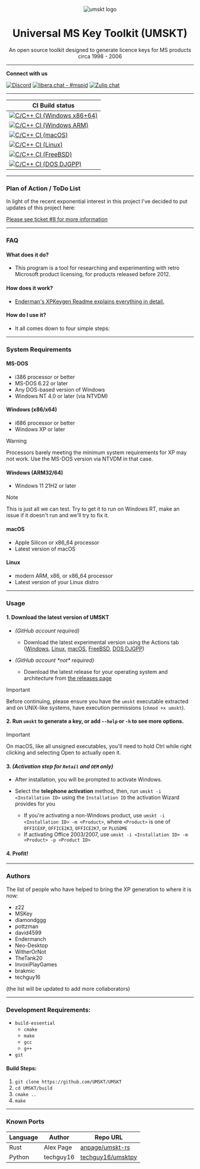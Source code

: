 <p align="center"><img src="https://avatars.githubusercontent.com/u/135211890?s=128&c=0" alt="umskt logo"/></p>

<h1 align="center"><b>U</b>niversal <b>MS</b> <b>K</b>ey <b>T</b>oolkit (UMSKT)</h1>

<p align="center">An open source toolkit designed to generate licence keys for MS products circa 1998 - 2006</p>
<hr />

**Connect with us**

[![Discord](https://img.shields.io/discord/1154155510887620729?label=discord&color=%235865F2)](https://discord.gg/PpBSpuphWM)
[![libera.chat - #mspid](https://img.shields.io/badge/libera.chat-%23mspid-brightgreen)](https://web.libera.chat/gamja/?nick=Guest?#mspid)
[![Zulip chat](https://img.shields.io/badge/zulip-join_chat-brightgreen.svg)](https://umskt.zulipchat.com)

----

| CI Build status |
| ------------ |
| [![C/C++ CI (Windows x86+64)](https://github.com/UMSKT/UMSKT/actions/workflows/windows-x86-x64.yml/badge.svg)](../../actions/workflows/windows-x86-x64.yml) |
| [![C/C++ CI (Windows ARM)](https://github.com/UMSKT/UMSKT/actions/workflows/windows-arm.yml/badge.svg)](../../actions/workflows/windows-arm.yml) |
| [![C/C++ CI (macOS)](https://github.com/UMSKT/UMSKT/actions/workflows/macos.yml/badge.svg)](../../actions/workflows/macos.yml) |
| [![C/C++ CI (Linux)](https://github.com/UMSKT/UMSKT/actions/workflows/linux.yml/badge.svg)](../../actions/workflows/linux.yml) |
| [![C/C++ CI (FreeBSD)](https://github.com/UMSKT/UMSKT/actions/workflows/freebsd.yml/badge.svg)](../../actions/workflows/freebsd.yml) |
| [![C/C++ CI (DOS DJGPP)](https://github.com/UMSKT/UMSKT/actions/workflows/dos-djgpp.yml/badge.svg)](../../actions/workflows/dos-djgpp.yml) |

------

### Plan of Action / ToDo List

In light of the recent exponential interest in this project I've decided to put updates of this project here:

[Please see ticket #8 for more information](https://github.com/UMSKT/UMSKT/issues/8)

------

### **FAQ**

#### **What does it do?**

* This program is a tool for researching and experimenting with retro Microsoft product licensing, for products released before 2012.

#### **How does it work?**

* [Enderman's XPKeygen Readme explains everything in detail.](https://github.com/Endermanch/XPKeygen)

#### **How do I use it?**

* It all comes down to four simple steps:

------

### System Requirements
#### MS-DOS
* i386 processor or better
* MS-DOS 6.22 or later
* Any DOS-based version of Windows
* Windows NT 4.0 or later (via NTVDM)
#### Windows (x86/x64)
* i686 processor or better
* Windows XP or later

> [!WARNING]
> Processors barely meeting the minimum system requirements for XP may not work. Use the MS-DOS version via NTVDM in that case.

#### Windows (ARM32/64)
* Windows 11 21H2 or later

> [!NOTE]
> This is just all we can test. Try to get it to run on Windows RT, make an issue if it doesn't run and we'll try to fix it.
#### macOS
* Apple Silicon or x86_64 processor
* Latest version of macOS
#### Linux
* modern ARM, x86, or x86_64 processor
* Latest version of your Linux distro

------

### **Usage**
#### 1. Download the latest version of UMSKT

* *(GitHub account required)*
    * Download the latest experimental version using the Actions tab ([Windows](../../actions/workflows/windows.yml?query=branch%3Amaster+is%3Asuccess), [Linux](../../actions/workflows/linux.yml?query=branch%3Amaster+is%3Asuccess), [macOS](../../actions/workflows/macos.yml?query=branch%3Amaster+is%3Asuccess), [FreeBSD](../../actions/workflows/freebsd.yml?query=branch%3Amaster+is%3Asuccess), [DOS DJGPP](../../actions/workflows/dos-djgpp.yml?query=branch%3Amaster+is%3Asuccess))


* *(GitHub account \*not\* required)*
    * Download the latest release for your operating system and architecture from [the releases page](../../releases)

> [!IMPORTANT]
> Before continuing, please ensure you have the `umskt` executable extracted and on UNIX-like systems, have execution permissions (`chmod +x umskt`).

#### 2. Run `umskt` to generate a key, or add `--help` or `-h` to see more options.
> [!IMPORTANT]
> On macOS, like all unsigned executables, you'll need to hold Ctrl while right clicking and selecting Open to actually open it.

#### 3. *(Activation step for `Retail` and `OEM` only)*
* After installation, you will be prompted to activate Windows.


* Select the **telephone activation** method, then, run `umskt -i <Installation ID>` using the `Installation ID` the activation Wizard provides for you
   * If you're activating a non-Windows product, use `umskt -i <Installation ID> -m <Product>`, where `<Product>` is one of `OFFICEXP`, `OFFICE2K3`, `OFFICE2K7`, or `PLUSDME`
   * If activating Office 2003/2007, use `umskt -i <Installation ID> -m <Product> -p <Product ID>`

#### 4. Profit!


------


### Authors
The list of people who have helped to bring the XP generation to where it is now:
* z22
* MSKey
* diamondggg
* pottzman
* david4599
* Endermanch
* Neo-Desktop
* WitherOrNot
* TheTank20
* InvoxiPlayGames
* brakmic
* techguy16

(the list will be updated to add more collaborators)

------

### **Development Requirements:**

* `build-essential`
  * `cmake`
  * `make`
  * `gcc`
  * `g++`
* `git`

#### Build Steps:

1. `git clone https://github.com/UMSKT/UMSKT`
2. `cd UMSKT/build`
3. `cmake ..`
4. `make`


-----

### **Known Ports**

| Language | Author    | Repo URL                                                  |
|----------|-----------|-----------------------------------------------------------|
| Rust     | Alex Page | [anpage/umskt-rs](https://github.com/anpage/umskt-rs)     |
| Python   | techguy16 | [techguy16/umsktpy](https://github.com/techguy16/umsktpy) |

